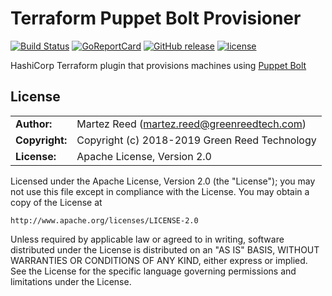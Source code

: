 Terraform Puppet Bolt Provisioner
=======

[![Build Status](https://img.shields.io/travis/martezr/terraform-provisioner-puppet-bolt/master.svg)][travis]
[![GoReportCard][report-badge]][report]
[![GitHub release](https://img.shields.io/github/release/martezr/terraform-provisioner-puppet-bolt.svg)](https://github.com/martezr/terraform-provisioner-puppet-bolt/releases/)
[![license](https://img.shields.io/github/license/martezr/terraform-provisioner-puppet-bolt.svg)](https://github.com/martezr/terraform-provisioner-puppet-bolt/blob/master/LICENSE)

[travis]: https://travis-ci.org/martezr/terraform-provisioner-puppet-bolt

[report-badge]: https://goreportcard.com/badge/github.com/martezr/terraform-provisioner-puppet-bolt
[report]: https://goreportcard.com/report/github.com/martezr/terraform-provisioner-puppet-bolt

HashiCorp Terraform plugin that provisions machines using [Puppet Bolt](https://puppet.com/products/bolt)

## License

|                |                                                  |
| -------------- | ------------------------------------------------ |
| **Author:**    | Martez Reed (<martez.reed@greenreedtech.com>)    |
| **Copyright:** | Copyright (c) 2018-2019 Green Reed Technology    |
| **License:**   | Apache License, Version 2.0                      |

Licensed under the Apache License, Version 2.0 (the "License");
you may not use this file except in compliance with the License.
You may obtain a copy of the License at

    http://www.apache.org/licenses/LICENSE-2.0

Unless required by applicable law or agreed to in writing, software
distributed under the License is distributed on an "AS IS" BASIS,
WITHOUT WARRANTIES OR CONDITIONS OF ANY KIND, either express or implied.
See the License for the specific language governing permissions and
limitations under the License.